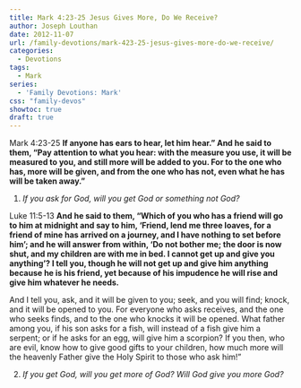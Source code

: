 ```yaml
---
title: Mark 4:23-25 Jesus Gives More, Do We Receive?
author: Joseph Louthan
date: 2012-11-07
url: /family-devotions/mark-423-25-jesus-gives-more-do-we-receive/
categories:
  - Devotions
tags:
  - Mark
series:
  - 'Family Devotions: Mark'
css: "family-devos"
showtoc: true
draft: true
---
```



Mark 4:23-25 **If anyone has ears to hear, let him hear.” And he said to them, “Pay attention to what you hear: with the measure you use, it will be measured to you, and still more will be added to you. For to the one who has, more will be given, and from the one who has not, even what he has will be taken away.”**

1. _If you ask for God, will you get God or something not God?_

Luke 11:5-13 **And he said to them, “Which of you who has a friend will go to him at midnight and say to him, ‘Friend, lend me three loaves, for a friend of mine has arrived on a journey, and I have nothing to set before him’; and he will answer from within, ‘Do not bother me; the door is now shut, and my children are with me in bed. I cannot get up and give you anything’? I tell you, though he will not get up and give him anything because he is his friend, yet because of his impudence he will rise and give him whatever he needs.**

And I tell you, ask, and it will be given to you; seek, and you will find; knock, and it will be opened to you. For everyone who asks receives, and the one who seeks finds, and to the one who knocks it will be opened. What father among you, if his son asks for a fish, will instead of a fish give him a serpent; or if he asks for an egg, will give him a scorpion? If you then, who are evil, know how to give good gifts to your children, how much more will the heavenly Father give the Holy Spirit to those who ask him!”

2. _If you get God, will you get more of God? Will God give you more God?_

&nbsp;



 [1]: http://www.331fish.com/